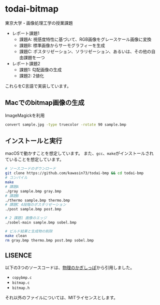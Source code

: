 # todai-bitmap

東京大学・画像処理工学の授業課題

- レポート課題1
  - 課題A: 視感度特性に基づいて、RGB画像をグレースケール画像に変換
  - 課題B: 標準画像からサーモグラフィーを生成
  - 課題C: ポスタリゼーション、ソラリゼーション、あるいは、その他の自由課題を一つ
- レポート課題2
  - 課題1: 勾配画像の生成
  - 課題2: 2値化

これらをC言語で実装しています。

## Macでのbitmap画像の生成

ImageMagickを利用

```bash
convert sample.jpg -type truecolor -rotate 90 sample.bmp
```

## インストールと実行

macOSで動かすことを想定しています。
また、`gcc`、`make`がインストールされていることを想定しています。

```bash
# ソースコードのダウンロード
git clone https://github.com/kawasin73/todai-bmp && cd todai-bmp
# コンパイル
make
# 課題A
./gray sample.bmp gray.bmp
# 課題B
./thermo sample.bmp thermo.bmp
# 課題C 4段階のポスタリゼーション
./post sample.bmp post.bmp

# 2 課題1 画像のエッジ
./sobel-main sample.bmp sobel.bmp

# ビルド結果と生成物の削除
make clean
rm gray.bmp thermo.bmp post.bmp sobel.bmp
```

## LISENCE

以下の3つのソースコードは、[物理のかぎしっぽ](http://hooktail.org/computer/index.php?Bitmap%A5%D5%A5%A1%A5%A4%A5%EB%A4%F2%C6%FE%BD%D0%CE%CF%A4%B7%A4%C6%A4%DF%A4%EB)から引用しました。

- `copybmp.c`
- `bitmap.c`
- `bitmap.h`

それ以外のファイルについては、MITライセンスとします。
